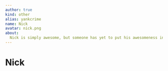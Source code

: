```yaml
---
author: true
kind: other
alias: yankcrime
name: Nick
avatar: nick.png
about:
  Nick is simply awesome, but someone has yet to put his awesomeness into a brief and meaningful summary.
---
```


# Nick

<Author :author="$page.frontmatter" />
